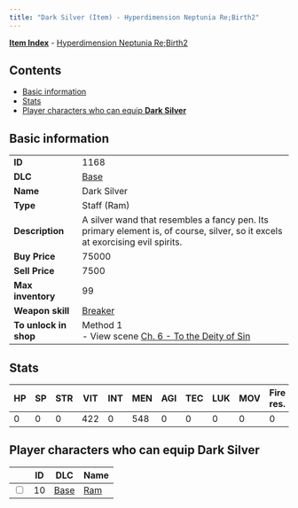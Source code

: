 ```yaml
---
title: "Dark Silver (Item) - Hyperdimension Neptunia Re;Birth2"
---
```


[**Item Index**](/neptunia/rb2/item/index.html) - [Hyperdimension Neptunia Re;Birth2](/neptunia/rb2)

## Contents

- [Basic information](#basic-information)
- [Stats](#stats)
- [Player characters who can equip **Dark Silver**](#player-characters-who-can-equip-dark-silver)

## Basic information

|   |   |
| -- | -- |
| **ID** | 1168 |
| **DLC** | [Base](/neptunia/rb2/dlc/0-base.html) |
| **Name** | Dark Silver |
| **Type** | Staff (Ram) |
| **Description** | A silver wand that resembles a fancy pen. Its primary element is, of course, silver, so it excels at exorcising evil spirits. |
| **Buy Price** | 75000 |
| **Sell Price** | 7500 |
| **Max inventory** | 99 |
| **Weapon skill** | [Breaker](/neptunia/rb2/skill/0-603-breaker.html) |
| **To unlock in shop** | Method 1<br />- View scene [Ch. 6 - To the Deity of Sin](/neptunia/rb2/scene/0-402-ch-6-to-the-deity-of-sin.html) |

## Stats

| HP | SP | STR | VIT | INT | MEN | AGI | TEC | LUK | MOV | Fire res. | Ice res. | Wind res. | Lightning res. |
| -- | -- | --- | --- | --- | --- | --- | --- | --- | --- | --------- | -------- | --------- | -------------- |
| 0 | 0 | 0 | 422 | 0 | 548 | 0 | 0 | 0 | 0 | 0 | 0 | 0 | 0 |

## Player characters who can equip **Dark Silver**

|    | ID | DLC | Name |
| -- | -- | --- | ---- |
| <input type="checkbox" id="rb2-player-0-10" class="trackbox" /> | 10 | [Base](/neptunia/rb2/dlc/0-base.html) | [Ram](/neptunia/rb2/player/0-10-ram.html) |